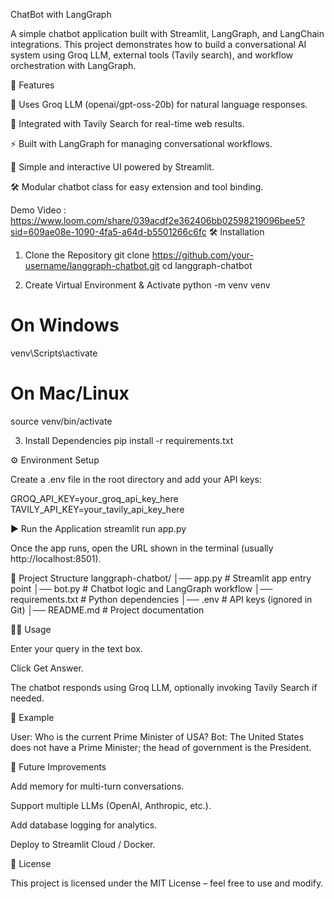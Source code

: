 ChatBot with LangGraph

A simple chatbot application built with Streamlit, LangGraph, and LangChain integrations. This project demonstrates how to build a conversational AI system using Groq LLM, external tools (Tavily search), and workflow orchestration with LangGraph.

🚀 Features

🧠 Uses Groq LLM (openai/gpt-oss-20b) for natural language responses.

🔎 Integrated with Tavily Search for real-time web results.

⚡ Built with LangGraph for managing conversational workflows.

🎨 Simple and interactive UI powered by Streamlit.

🛠️ Modular chatbot class for easy extension and tool binding.

Demo Video : https://www.loom.com/share/039acdf2e362406bb02598219096bee5?sid=609ae08e-1090-4fa5-a64d-b5501266c6fc
🛠️ Installation
1. Clone the Repository
git clone https://github.com/your-username/langgraph-chatbot.git
cd langgraph-chatbot

2. Create Virtual Environment & Activate
python -m venv venv
# On Windows
venv\Scripts\activate
# On Mac/Linux
source venv/bin/activate

3. Install Dependencies
pip install -r requirements.txt

⚙️ Environment Setup

Create a .env file in the root directory and add your API keys:

GROQ_API_KEY=your_groq_api_key_here
TAVILY_API_KEY=your_tavily_api_key_here

▶️ Run the Application
streamlit run app.py


Once the app runs, open the URL shown in the terminal (usually http://localhost:8501).

📂 Project Structure
langgraph-chatbot/
│── app.py              # Streamlit app entry point
│── bot.py              # Chatbot logic and LangGraph workflow
│── requirements.txt    # Python dependencies
│── .env                # API keys (ignored in Git)
│── README.md           # Project documentation

🧑‍💻 Usage

Enter your query in the text box.

Click Get Answer.

The chatbot responds using Groq LLM, optionally invoking Tavily Search if needed.

📌 Example

User: Who is the current Prime Minister of USA?
Bot: The United States does not have a Prime Minister; the head of government is the President.

🔮 Future Improvements

Add memory for multi-turn conversations.

Support multiple LLMs (OpenAI, Anthropic, etc.).

Add database logging for analytics.

Deploy to Streamlit Cloud / Docker.

📜 License

This project is licensed under the MIT License – feel free to use and modify.